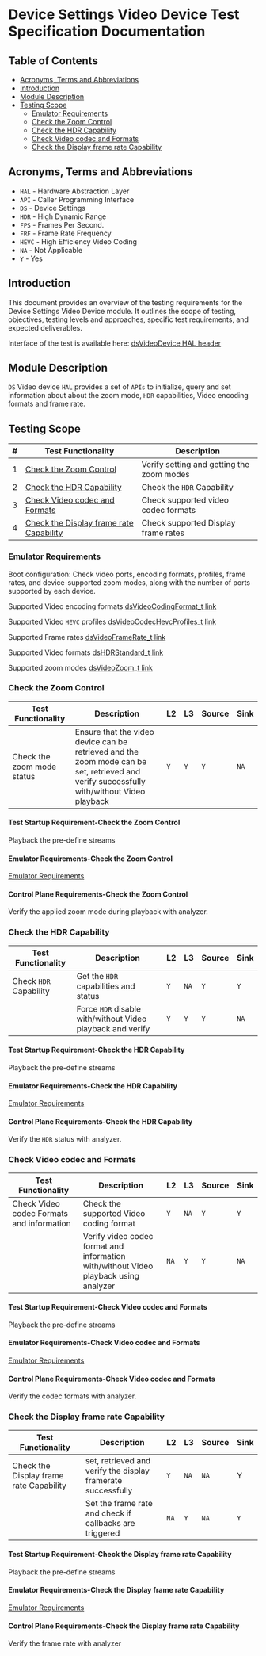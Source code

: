 # Device Settings Video Device Test Specification Documentation

## Table of Contents

- [Acronyms, Terms and Abbreviations](#acronyms-terms-and-abbreviations)
- [Introduction](#introduction)
- [Module Description](#module-description)
- [Testing Scope](#testing-scope)
  - [Emulator Requirements](#emulator-requirements)
  - [Check the Zoom Control](#check-the-zoom-control)
  - [Check the HDR Capability](#check-the-hdr-capability)
  - [Check Video codec and Formats](#check-video-codec-and-formats)
  - [Check the Display frame rate Capability](#check-the-display-frame-rate-capability)

## Acronyms, Terms and Abbreviations

- `HAL`  - Hardware Abstraction Layer
- `API`  - Caller Programming Interface
- `DS`   - Device Settings
- `HDR`  - High Dynamic Range
- `FPS`  - Frames Per Second.
- `FRF`  - Frame Rate Frequency
- `HEVC` - High Efficiency Video Coding
- `NA`   - Not Applicable
- `Y`    - Yes

## Introduction

This document provides an overview of the testing requirements for the Device Settings Video Device module. It outlines the scope of testing, objectives, testing levels and approaches, specific test requirements, and expected deliverables.

Interface of the test is available here: [dsVideoDevice HAL header](https://github.com/rdkcentral/rdk-halif-device_settings/blob/main/include/dsVideoDevice.h)

## Module Description

`DS` Video device `HAL` provides a set of `APIs` to initialize, query and set information about about the zoom mode, `HDR` capabilities, Video encoding formats and frame rate.

## Testing Scope

|#|Test Functionality|Description|
|-|------------------|-----------|
|1|[Check the Zoom Control](#check-the-zoom-control)|Verify setting and getting the zoom modes|
|2|[Check the HDR Capability](#check-the-hdr-capability)|Check the `HDR` Capability|
|3|[Check Video codec and Formats](#check-video-codec-and-formats)|Check supported video codec formats|
|4|[Check the Display frame rate Capability](#check-the-display-frame-rate-capability)|Check supported Display frame rates|

### Emulator Requirements

Boot configuration: Check video ports, encoding formats, profiles, frame rates, and device-supported zoom modes, along with the number of ports supported by each device.

Supported Video encoding formats [dsVideoCodingFormat_t link](https://github.com/rdkcentral/rdk-halif-device_settings/blob/main/include/dsVideoDeviceTypes.h#L165)

Supported Video `HEVC` profiles [dsVideoCodecHevcProfiles_t link](https://github.com/rdkcentral/rdk-halif-device_settings/blob/main/include/dsVideoDeviceTypes.h#L177)

Supported Frame rates [dsVideoFrameRate_t link](https://github.com/rdkcentral/rdk-halif-device_settings/blob/main/include/dsAVDTypes.h#L508)

Supported Video formats [dsHDRStandard_t link](https://github.com/rdkcentral/rdk-halif-device_settings/blob/main/include/dsAVDTypes.h#L625)

Supported zoom modes [dsVideoZoom_t link](https://github.com/rdkcentral/rdk-halif-device_settings/blob/main/include/dsVideoDeviceTypes.h#L140)

### Check the Zoom Control

|Test Functionality|Description|L2|L3|Source|Sink|
|------------------|-----------|--|--|------|----|
|Check the zoom mode status|Ensure that the video device can be retrieved and the zoom mode can be set, retrieved and verify successfully with/without Video playback |`Y`|`Y`|`Y`|`NA`|

#### Test Startup Requirement-Check the Zoom Control

Playback the pre-define streams

#### Emulator Requirements-Check the Zoom Control

[Emulator Requirements](#emulator-requirements)

#### Control Plane Requirements-Check the Zoom Control

Verify the applied zoom mode during playback with analyzer.

### Check the HDR Capability

|Test Functionality|Description|L2|L3|Source|Sink|
|------------------|-----------|--|--|------|----|
|Check `HDR` Capability|Get the `HDR` capabilities and status|`Y`|`NA`|`Y`|`Y`|
||Force `HDR` disable with/without Video playback and verify|`Y`|`Y`|`Y`|`NA`|

#### Test Startup Requirement-Check the HDR Capability

Playback the pre-define streams

#### Emulator Requirements-Check the HDR Capability

[Emulator Requirements](#emulator-requirements)

#### Control Plane Requirements-Check the HDR Capability

Verify the `HDR` status with analyzer.

### Check Video codec and Formats

|Test Functionality|Description|L2|L3|Source|Sink|
|------------------|-----------|--|--|------|----|
|Check Video codec Formats and information|Check the supported Video coding format |`Y`|`NA`|`Y`|`Y`|
||Verify video codec format and information with/without Video playback using analyzer|`NA`|`Y`|`Y`|`NA`|

#### Test Startup Requirement-Check Video codec and Formats

Playback the pre-define streams

#### Emulator Requirements-Check Video codec and Formats

[Emulator Requirements](#emulator-requirements)

#### Control Plane Requirements-Check Video codec and Formats

Verify the codec formats with analyzer.

### Check the Display frame rate Capability

|Test Functionality|Description|L2|L3|Source|Sink|
|------------------|-----------|--|--|------|----|
|Check the Display frame rate Capability|set, retrieved and verify the display framerate successfully|`Y`|`NA`|`NA`|Y|
||Set the frame rate and check if callbacks are triggered|`NA`|`Y`|`NA`|`Y`|

#### Test Startup Requirement-Check the Display frame rate Capability

Playback the pre-define streams

#### Emulator Requirements-Check the Display frame rate Capability

[Emulator Requirements](#emulator-requirements)

#### Control Plane Requirements-Check the Display frame rate Capability

Verify the frame rate with analyzer
